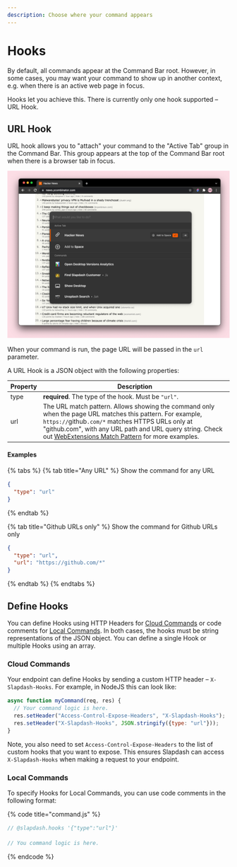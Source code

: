 ```yaml
---
description: Choose where your command appears
---
```


# Hooks

By default, all commands appear at the Command Bar root. However, in some cases, you may want your command to show up in another context, e.g. when there is an active web page in focus.

Hooks let you achieve this. There is currently only one hook supported – URL Hook.

## URL Hook

URL hook allows you to "attach" your command to the "Active Tab" group in the Command Bar. This group appears at the top of the Command Bar root when there is a browser tab in focus.

!["Active Tab" group in the Command Bar](<../.gitbook/assets/image (3).png>)

When your command is run, the page URL will be passed in the `url` parameter.

A URL Hook is a JSON object with the following properties:

| Property | Description                                                                                                                                                                                                                                                                                                                                                             |
| -------- | ----------------------------------------------------------------------------------------------------------------------------------------------------------------------------------------------------------------------------------------------------------------------------------------------------------------------------------------------------------------------- |
| type     | **required**. The type of the hook. Must be `"url"`.                                                                                                                                                                                                                                                                                                                    |
| url      | The URL match pattern. Allows showing the command only when the page URL matches this pattern. For example, `https://`github`.com/*` matches HTTPS URLs only at "github.com", with any URL path and URL query string. Check out [WebExtensions Match Pattern](https://developer.mozilla.org/en-US/docs/Mozilla/Add-ons/WebExtensions/Match_patterns) for more examples. |

#### Examples

{% tabs %}
{% tab title="Any URL" %}
Show the command for any URL

```json
{
  "type": "url"
}
```
{% endtab %}

{% tab title="Github URLs only" %}
Show the command for Github URLs only

```json
{
  "type": "url",
  "url": "https://github.com/*"
}
```
{% endtab %}
{% endtabs %}

## Define Hooks

You can define Hooks using HTTP Headers for [Cloud Commands](cloud-commands.md) or code comments for [Local Commands](local-commands.md). In both cases, the hooks must be string representations of the JSON object. You can define a single Hook or multiple Hooks using an array.

### Cloud Commands

Your endpoint can define Hooks by sending a custom HTTP header – `X-Slapdash-Hooks`. For example, in NodeJS this can look like:

```javascript
async function myCommand(req, res) {
  // Your command logic is here.
  res.setHeader("Access-Control-Expose-Headers", "X-Slapdash-Hooks");
  res.setHeader("X-Slapdash-Hooks", JSON.stringify({type: "url"}));
}
```

Note, you also need to set `Access-Control-Expose-Headers` to the list of custom hooks that you want to expose. This ensures Slapdash can access `X-Slapdash-Hooks` when making a request to your endpoint.

### Local Commands

To specify Hooks for Local Commands, you can use code comments in the following format:

{% code title="command.js" %}
```javascript
// @slapdash.hooks '{"type":"url"}'

// You command logic is here.
```
{% endcode %}
